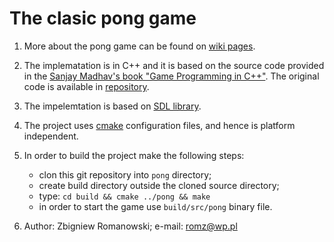# The clasic pong game

1. More about the pong game can be found on [wiki pages](https://en.wikipedia.org/wiki/Pong).

2. The implematation is in C++ and it is based on the source code provided in the [Sanjay Madhav's book "Game Programming in C++"](https://www.amazon.com/Game-Programming-Creating-Games-Design/dp/0134597206). The original code is available in [repository](https://github.com/gameprogcpp/code).

3. The impelemtation is based on [SDL library](https://www.libsdl.org/). 

4. The project uses [cmake](https://cmake.org/) configuration files, and hence is platform independent.

5. In order to build the project make the following steps:
    - clon this git repository into `pong` directory;
    - create build directory outside the cloned source directory;
    - type: `cd build && cmake ../pong && make`
    - in order to start the game use `build/src/pong` binary file.
    
6. Author: Zbigniew Romanowski; e-mail: romz@wp.pl
